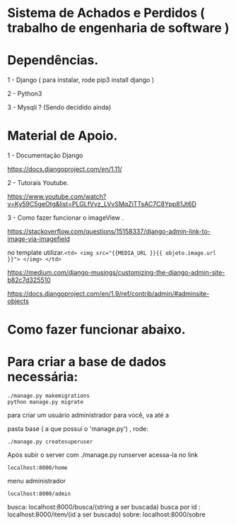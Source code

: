 # Sistema de Achados e Perdidos ( trabalho de engenharia de software )

# Dependências.

1 - Django ( para instalar, rode pip3 install django )

2 - Python3

3 - Mysqli ? (Sendo decidido ainda)


# Material de Apoio.

1 - Documentação Django

  https://docs.djangoproject.com/en/1.11/
 
2 - Tutorais Youtube.

  https://www.youtube.com/watch?v=Ky59C5geOtg&list=PLGLfVvz_LVvSMqZiTTsAC7C8Ypp81Jt6D
 
3 - Como fazer funcionar o imageView .


https://stackoverflow.com/questions/15158337/django-admin-link-to-image-via-imagefield


no template utilizar.```<td> <img src="{{MEDIA_URL }}{{ objeto.image.url }}"> </img> </td> ```




https://medium.com/django-musings/customizing-the-django-admin-site-b82c7d325510

https://docs.djangoproject.com/en/1.9/ref/contrib/admin/#adminsite-objects



# Como fazer funcionar abaixo.



# Para criar a base de dados necessária:

    ./manage.py makemigrations
    python manage.py migrate

para criar um usuário administrador para você, va até a

pasta base ( a que possui o 'manage.py') , rode:

    ./manage.py createsuperuser


Após subir o server com ./manage.py runserver
acessa-la no link


    localhost:8000/home
menu administrador


    localhost:8000/admin
    
    
  busca:
    localhost:8000/busca/(string a ser buscada)
  busca por id :
    localhost:8000/item/(id a ser buscado)
  sobre:
    localhost:8000/sobre
   



